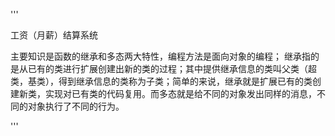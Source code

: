 '''     

工资（月薪）结算系统  

主要知识是函数的继承和多态两大特性，编程方法是面向对象的编程； 
继承指的是从已有的类进行扩展创建出新的类的过程；其中提供继承信息的类叫父类（超类，基类），得到继承信息的类称为子类；简单的来说，继承就是扩展已有的类创建新类，实现对已有类的代码复用。而多态就是给不同的对象发出同样的消息，不同的对象执行了不同的行为。

'''